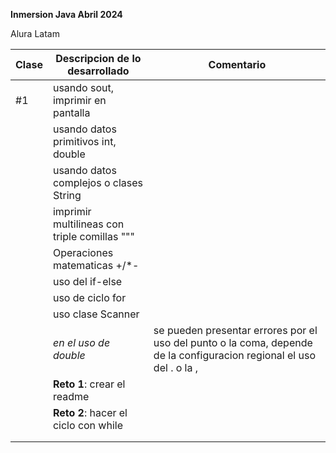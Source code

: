 **Inmersion Java Abril 2024**

Alura Latam

| Clase | Descripcion de lo desarrollado               | Comentario                                                                                                           |
|-------|----------------------------------------------|----------------------------------------------------------------------------------------------------------------------|
| #1    | usando sout, imprimir en pantalla            |                                                                                                                      |
|       | usando datos primitivos int, double          |                                                                                                                      |
|       | usando datos complejos o clases String       |                                                                                                                      |
|       | imprimir multilineas con triple comillas """ |                                                                                                                      |
|       | Operaciones matematicas +/*-                 |                                                                                                                      |
|       | uso del if-else                              |                                                                                                                      |
|       | uso de ciclo for                             |                                                                                                                      |
|       | uso clase Scanner                            |                                                                                                                      |
|       | *en el uso de double*                        | se pueden presentar errores por el uso del punto o la coma, depende de la configuracion regional el uso del . o la , |
|       | **Reto 1**: crear el readme                      |                                                                                                                      |
|       | **Reto 2**: hacer el ciclo con while             |                                                                                                                      |
|       |                                              |                                                                                                                      |
|       |                                              |                                                                                                                      |
